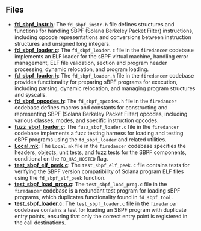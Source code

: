 
## Files
- **[fd_sbpf_instr.h](sbpf/fd_sbpf_instr.h.driver.md)**: The `fd_sbpf_instr.h` file defines structures and functions for handling SBPF (Solana Berkeley Packet Filter) instructions, including opcode representations and conversions between instruction structures and unsigned long integers.
- **[fd_sbpf_loader.c](sbpf/fd_sbpf_loader.c.driver.md)**: The `fd_sbpf_loader.c` file in the `firedancer` codebase implements an ELF loader for the sBPF virtual machine, handling error management, ELF file validation, section and program header processing, dynamic relocation, and program loading.
- **[fd_sbpf_loader.h](sbpf/fd_sbpf_loader.h.driver.md)**: The `fd_sbpf_loader.h` file in the `firedancer` codebase provides functionality for preparing sBPF programs for execution, including parsing, dynamic relocation, and managing program structures and syscalls.
- **[fd_sbpf_opcodes.h](sbpf/fd_sbpf_opcodes.h.driver.md)**: The `fd_sbpf_opcodes.h` file in the `firedancer` codebase defines macros and constants for constructing and representing SBPF (Solana Berkeley Packet Filter) opcodes, including various classes, modes, and specific instruction opcodes.
- **[fuzz_sbpf_loader.c](sbpf/fuzz_sbpf_loader.c.driver.md)**: The `fuzz_sbpf_loader.c` file in the `firedancer` codebase implements a fuzz testing harness for loading and testing eBPF programs using the `fd_sbpf_loader` and related utilities.
- **[Local.mk](sbpf/Local.mk.driver.md)**: The `Local.mk` file in the `firedancer` codebase specifies the headers, objects, unit tests, and fuzz tests for the SBPF components, conditional on the `FD_HAS_HOSTED` flag.
- **[test_sbpf_elf_peek.c](sbpf/test_sbpf_elf_peek.c.driver.md)**: The `test_sbpf_elf_peek.c` file contains tests for verifying the SBPF version compatibility of Solana program ELF files using the `fd_sbpf_elf_peek` function.
- **[test_sbpf_load_prog.c](sbpf/test_sbpf_load_prog.c.driver.md)**: The `test_sbpf_load_prog.c` file in the `firedancer` codebase is a redundant test program for loading sBPF programs, which duplicates functionality found in `fd_sbpf_tool`.
- **[test_sbpf_loader.c](sbpf/test_sbpf_loader.c.driver.md)**: The `test_sbpf_loader.c` file in the `firedancer` codebase contains a test for loading an SBPF program with duplicate entry points, ensuring that only the correct entry point is registered in the call destinations.
